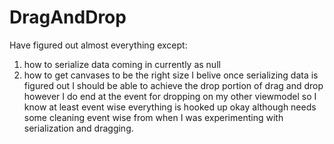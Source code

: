 # DragAndDrop
Have figured out almost everything except:
  1. how to serialize data coming in currently as null
  2. how to get canvases to be the right size
I belive once serializing data is figured out I should be able to achieve the drop portion of drag and drop
however I do end at the event for dropping on my other viewmodel so I know at least event wise everything is 
hooked up okay although needs some cleaning event wise from when I was experimenting with serialization and dragging.
